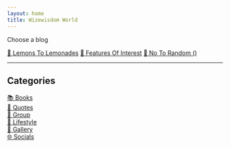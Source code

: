 ```yaml
---
layout: home
title: Wizewisdom World
---
```


<!--# Wizewisdom World -->
Choose a blog

<div class="links">
  <a href="https://lemons2lemonades.blogspot.com/">🌱 Lemons To Lemonades</a>  
  <a href="https://featuresofinterestcom.wordpress.com/">🌱 Features Of Interest</a>  
  <a href="https://notorandom.wordpress.com/">🌱 No To Random ()</a>  
</div>

---

## Categories  

<a href="#books">📚 Books</a>  
<a href="#quotes">💭 Quotes</a>  
<a href="https://www.facebook.com/groups/lemons2lemonades">👥 Group</a>  
<a href="#lifestyle">🌿 Lifestyle</a>  
<a href="#gallery">🎨 Gallery</a>  
<a href="#socials">🌐 Socials</a>  

